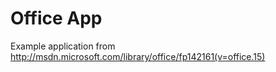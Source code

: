 ﻿# Office App

Example application from http://msdn.microsoft.com/library/office/fp142161(v=office.15)
